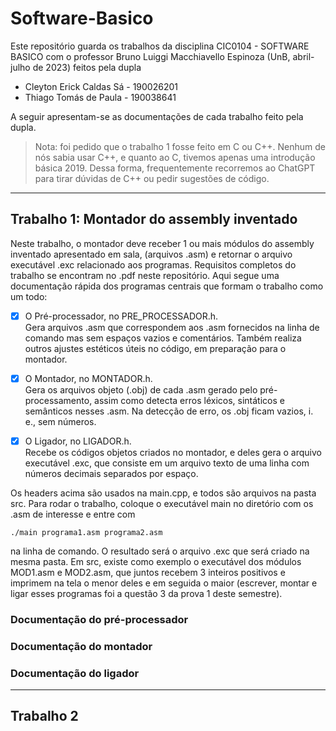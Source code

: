 # Software-Basico
Este repositório guarda os trabalhos da disciplina CIC0104 - SOFTWARE BASICO 
com o professor Bruno Luiggi Macchiavello Espinoza (UnB, abril-julho de 2023) 
feitos pela dupla 

- Cleyton Erick Caldas Sá - 190026201 
- Thiago Tomás de Paula - 190038641

A seguir apresentam-se as documentações de cada trabalho feito pela dupla.

> Nota: foi pedido que o trabalho 1 fosse feito em C ou C++.
> Nenhum de nós sabia usar C++, e quanto ao C, tivemos apenas uma introdução básica 2019.
> Dessa forma, frequentemente recorremos ao ChatGPT para tirar dúvidas de C++ ou pedir sugestões de código.  

---
## Trabalho 1: Montador do assembly inventado
Neste trabalho, o montador deve receber 1 ou mais módulos do assembly inventado apresentado em sala,
(arquivos .asm) e retornar o arquivo executável .exc relacionado aos programas.
Requisitos completos do trabalho se encontram no .pdf neste repositório.
Aqui segue uma documentação rápida dos programas centrais que formam o trabalho como um todo:

- [x] O Pré-processador, no PRE_PROCESSADOR.h. <br />
Gera arquivos .asm que correspondem aos .asm fornecidos na linha de comando
mas sem espaços vazios e comentários. 
Também realiza outros ajustes estéticos úteis no código,
em preparação para o montador. 

- [x] O Montador, no MONTADOR.h. <br />
Gera os arquivos objeto (.obj) de cada .asm gerado pelo pré-processamento,
assim como detecta erros léxicos, sintáticos e semânticos nesses .asm.
Na detecção de erro, os .obj ficam vazios, i. e., sem números.

- [x] O Ligador, no LIGADOR.h. <br />
Recebe os códigos objetos criados no montador, e deles gera o arquivo executável
.exc, que consiste em um arquivo texto de uma linha com números decimais separados por espaço.

Os headers acima são usados na main.cpp, e todos são arquivos na pasta src.
Para rodar o trabalho, coloque o executável main no diretório com os .asm de interesse e entre com 
```
./main programa1.asm programa2.asm
``` 
na linha de comando. 
O resultado será o arquivo .exc que será criado na mesma pasta.
Em src, existe como exemplo o executável dos módulos MOD1.asm e MOD2.asm,
que juntos recebem 3 inteiros positivos e imprimem na tela o menor deles e em seguida o maior
(escrever, montar e ligar esses programas foi a questão 3 da prova 1 deste semestre).  

### Documentação do pré-processador

### Documentação do montador

### Documentação do ligador

---
## Trabalho 2
